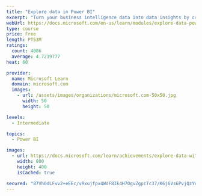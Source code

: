```yaml
---
title: "Explore data in Power BI"
excerpt: "Turn your business intelligence data into data insights by creating and configuring Power BI dashboards."
webUrl: https://docs.microsoft.com/en-us/learn/modules/explore-data-power-bi/
type: course
price: Free
length: PT53M
ratings:
  count: 4086
  average: 4.7219777
heat: 60

provider:
  name: Microsoft Learn
  domain: microsoft.com
  images:
    - url: /assets/images/organizations/microsoft.com-50x50.jpg
      width: 50
      height: 50

levels:
  - Intermediate

topics:
  - Power BI

images:
  - url: https://docs.microsoft.com/learn/achievements/explore-data-with-power-bi-desktop-social.png
    width: 800
    height: 400
    isCached: true

secured: "87Vh0dLFvv2+eEEc/vRxujfpx4WdF8Ik4H7OgvZgpcTc37/K6j6Vs6PvjQzYo4arpmC0hSfrEZQGQwqM+GeUpEyoFUm2pX4iIWs27EpUuimZoZf+mZrXj+oRvYhsTHOO0vyG9WMA/79QGtQaN87oYBH83hEAk+rYW1uLi1zUujWDPVbQEuSz1aAY+1odY7RNCVIyvgnQFZwGr7UfAUeigoDXwvUh4sH8fwgNBTrAl1KFk+0VBSNdPB8ydzxpQq1MUBtLdMI26T00wwnXD9HnQ8wuqm3oXdsIz5rM+xmKW0OtLkDwcsOSqG8i8oQWzOgiIN4PI7UvR+bbT0wQKlwFBvoJIFLORWLhYgeXaUBXPx2K1BhtGJkHje1mkJhHAtbjVmVDXui55t950HeELMqJhzr+ARZI7Wp5U6P0nFSEOIU=;Hx6TjEksRzotrmfF+Vi+1w=="
---
```


